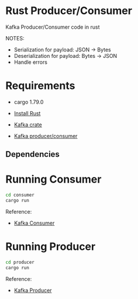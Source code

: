 # Rust Producer/Consumer

Kafka Producer/Consumer code in rust

NOTES:
- Serialization for payload: JSON -> Bytes
- Deserialization for payload: Bytes -> JSON
- Handle errors

# Requirements

- cargo 1.79.0

- [Install Rust](https://www.rust-lang.org/learn/get-started)
- [Kafka crate](https://crates.io/crates/kafka)
- [Kafka producer/consumer](https://dev.to/ciscoemerge/how-to-build-a-simple-kafka-producerconsumer-application-in-rust-3pl4)

## Dependencies

# Running Consumer

```bash
cd consumer
cargo run
```

Reference:
- [Kafka Consumer](https://github.com/kafka-rust/kafka-rust/blob/master/examples/example-consume.rs)

# Running Producer

```bash
cd producer
cargo run
```
Reference:
- [Kafka Producer](https://github.com/kafka-rust/kafka-rust/blob/master/examples/example-produce.rs)
